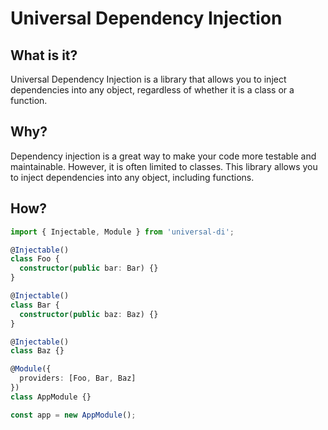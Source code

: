 # Universal Dependency Injection

## What is it?
Universal Dependency Injection is a library that allows you to inject dependencies into any object, regardless of whether it is a class or a function.

## Why?
Dependency injection is a great way to make your code more testable and maintainable. However, it is often limited to classes. This library allows you to inject dependencies into any object, including functions.

## How?

```typescript
import { Injectable, Module } from 'universal-di';

@Injectable()
class Foo {
  constructor(public bar: Bar) {}
}

@Injectable()
class Bar {
  constructor(public baz: Baz) {}
}

@Injectable()
class Baz {}

@Module({
  providers: [Foo, Bar, Baz]
})
class AppModule {}

const app = new AppModule();
```
